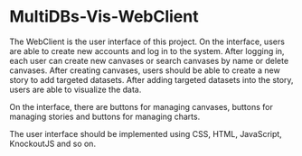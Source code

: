 # MultiDBs-Vis-WebClient

The WebClient is the user interface of this project. On the interface, users are able to create new accounts and log in to the system. After logging in, each user can create new canvases or search canvases by name or delete canvases. After creating canvases, users should be able to create a new story to add targeted datasets. After adding targeted datasets into the story, users are able to visualize the data. 

On the interface, there are buttons for managing canvases, buttons for managing stories and buttons for managing charts.

The user interface should be implemented using CSS, HTML, JavaScript, KnockoutJS and so on.